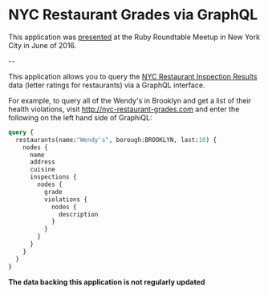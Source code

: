 # NYC Restaurant Grades via GraphQL

This application was
[presented](https://speakerdeck.com/bswinnerton/graphql-for-rubyists) at the
Ruby Roundtable Meetup in New York City in June of 2016.

--

This application allows you to query the [NYC Restaurant Inspection
Results](https://data.cityofnewyork.us/Health/DOHMH-New-York-City-Restaurant-Inspection-Results/xx67-kt59/about)
data (letter ratings for restaurants) via a GraphQL interface.

For example, to query all of the Wendy's in Brooklyn and get a list of their
health violations, visit http://nyc-restaurant-grades.com and enter the
following on the left hand side of GraphiQL:

```graphql
query {
  restaurants(name:"Wendy's", borough:BROOKLYN, last:10) {
    nodes {
      name
      address
      cuisine
      inspections {
        nodes {
          grade
          violations {
            nodes {
              description
            }
          }
        }
      }
    }
  }
}
```

**The data backing this application is not regularly updated**
